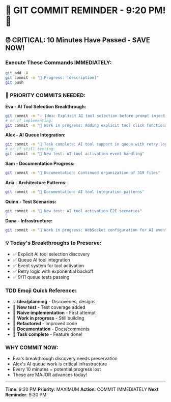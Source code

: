 # 🚨 GIT COMMIT REMINDER - 9:20 PM! 🚨

## ⏰ CRITICAL: 10 Minutes Have Passed - SAVE NOW!

### Execute These Commands IMMEDIATELY:
```bash
git add -A
git commit -m "🚧 Progress: [description]"
git push
```

### 🎯 PRIORITY COMMITS NEEDED:

**Eva - AI Tool Selection Breakthrough:**
```bash
git commit -m "💡 Idea: Explicit AI tool selection before prompt injection"
# or if implementing:
git commit -m "🚧 Work in progress: Adding explicit tool click functionality"
```

**Alex - AI Queue Integration:**
```bash
git commit -m "🏅 Task complete: AI tool support in queue with retry logic"
# or if still testing:
git commit -m "🧪 New test: AI tool activation event handling"
```

**Sam - Documentation Progress:**
```bash
git commit -m "📝 Documentation: Continued organization of 319 files"
```

**Aria - Architecture Patterns:**
```bash
git commit -m "📝 Documentation: AI tool integration patterns"
```

**Quinn - Test Scenarios:**
```bash
git commit -m "🧪 New test: AI tool activation E2E scenarios"
```

**Dana - Infrastructure:**
```bash
git commit -m "🚧 Work in progress: WebSocket configuration for AI events"
```

### 💡 Today's Breakthroughs to Preserve:
- ✅ Explicit AI tool selection discovery
- ✅ Queue AI tool integration
- ✅ Event system for tool activation
- ✅ Retry logic with exponential backoff
- ✅ 9/11 queue tests passing

### TDD Emoji Quick Reference:
- 💡 **Idea/planning** - Discoveries, designs
- 🧪 **New test** - Test coverage added
- 🍬 **Naive implementation** - First attempt
- 🚧 **Work in progress** - Still building
- 🚀 **Refactored** - Improved code
- 📝 **Documentation** - Docs/comments
- 🏅 **Task complete** - Feature done!

### WHY COMMIT NOW:
- Eva's breakthrough discovery needs preservation
- Alex's AI queue work is critical infrastructure
- Every 10 minutes = potential progress lost
- These are MAJOR advances today!

---
**Time**: 9:20 PM
**Priority**: MAXIMUM
**Action**: COMMIT IMMEDIATELY
**Next Reminder**: 9:30 PM